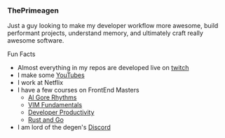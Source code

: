 ### ThePrimeagen

Just a guy looking to make my developer workflow more awesome, build performant
projects, understand memory, and ultimately craft really awesome software.

Fun Facts
* Almost everything in my repos are developed live on [twitch](https://twitch.tv/ThePrimeagen)
* I make some [YouTubes](https://youtube.com/ThePrimeagen)
* I work at Netflix
* I have a few courses on FrontEnd Masters
  * [Al Gore Rhythms](https://frontendmasters.com/courses/algorithms/)
  * [VIM Fundamentals](https://frontendmasters.com/courses/vim-fundamentals/)
  * [Developer Productivity](https://frontendmasters.com/courses/developer-productivity/)
  * [Rust and Go](https://frontendmasters.com/courses/typescript-go-rust)
* I am lord of the degen's [Discord](https://discord.gg/ThePrimeagen)

